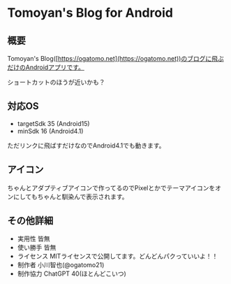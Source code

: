 # Tomoyan's Blog for Android

## 概要

Tomoyan's Blog([https://ogatomo.net](https://ogatomo.net))のブログに飛ぶだけのAndroidアプリです。

ショートカットのほうが近いかも？

## 対応OS

- targetSdk 35 (Android15)
- minSdk 16 (Android4.1)

ただリンクに飛ばすだけなのでAndroid4.1でも動きます。

## アイコン

ちゃんとアダプティブアイコンで作ってるのでPixelとかでテーマアイコンをオンにしてもちゃんと馴染んで表示されます。

## その他詳細

- 実用性 皆無
- 使い勝手 皆無
- ライセンス MITライセンスで公開してます。どんどんパクっていいよ！！
- 制作者 小川智也(@ogatomo21)
- 制作協力 ChatGPT 40(ほとんどこいつ)